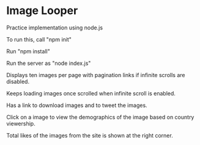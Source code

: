 # Image Looper

Practice implementation using node.js

To run this, call "npm init"

Run "npm install"

Run the server as "node index.js"

Displays ten images per page with pagination links if infinite scrolls are disabled.

Keeps loading images once scrolled when infinite scroll is enabled.

Has a link to download images and to tweet the images.

Click on a image to view the demographics of the image based on country viewership.

Total likes of the images from the site is shown at the right corner.
